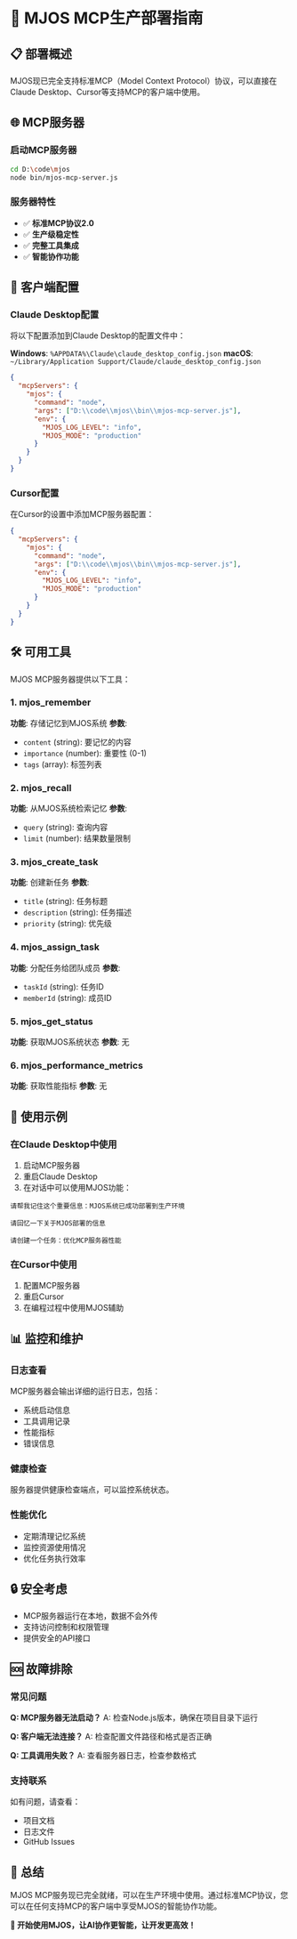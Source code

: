 # 🚀 MJOS MCP生产部署指南

## 📋 部署概述

MJOS现已完全支持标准MCP（Model Context Protocol）协议，可以直接在Claude Desktop、Cursor等支持MCP的客户端中使用。

## 🌐 MCP服务器

### 启动MCP服务器
```bash
cd D:\code\mjos
node bin/mjos-mcp-server.js
```

### 服务器特性
- ✅ **标准MCP协议2.0**
- ✅ **生产级稳定性**
- ✅ **完整工具集成**
- ✅ **智能协作功能**

## 🔧 客户端配置

### Claude Desktop配置

将以下配置添加到Claude Desktop的配置文件中：

**Windows**: `%APPDATA%\Claude\claude_desktop_config.json`
**macOS**: `~/Library/Application Support/Claude/claude_desktop_config.json`

```json
{
  "mcpServers": {
    "mjos": {
      "command": "node",
      "args": ["D:\\code\\mjos\\bin\\mjos-mcp-server.js"],
      "env": {
        "MJOS_LOG_LEVEL": "info",
        "MJOS_MODE": "production"
      }
    }
  }
}
```

### Cursor配置

在Cursor的设置中添加MCP服务器配置：

```json
{
  "mcpServers": {
    "mjos": {
      "command": "node",
      "args": ["D:\\code\\mjos\\bin\\mjos-mcp-server.js"],
      "env": {
        "MJOS_LOG_LEVEL": "info",
        "MJOS_MODE": "production"
      }
    }
  }
}
```

## 🛠️ 可用工具

MJOS MCP服务器提供以下工具：

### 1. mjos_remember
**功能**: 存储记忆到MJOS系统
**参数**: 
- `content` (string): 要记忆的内容
- `importance` (number): 重要性 (0-1)
- `tags` (array): 标签列表

### 2. mjos_recall
**功能**: 从MJOS系统检索记忆
**参数**:
- `query` (string): 查询内容
- `limit` (number): 结果数量限制

### 3. mjos_create_task
**功能**: 创建新任务
**参数**:
- `title` (string): 任务标题
- `description` (string): 任务描述
- `priority` (string): 优先级

### 4. mjos_assign_task
**功能**: 分配任务给团队成员
**参数**:
- `taskId` (string): 任务ID
- `memberId` (string): 成员ID

### 5. mjos_get_status
**功能**: 获取MJOS系统状态
**参数**: 无

### 6. mjos_performance_metrics
**功能**: 获取性能指标
**参数**: 无

## 🎯 使用示例

### 在Claude Desktop中使用

1. 启动MCP服务器
2. 重启Claude Desktop
3. 在对话中可以使用MJOS功能：

```
请帮我记住这个重要信息：MJOS系统已成功部署到生产环境
```

```
请回忆一下关于MJOS部署的信息
```

```
请创建一个任务：优化MCP服务器性能
```

### 在Cursor中使用

1. 配置MCP服务器
2. 重启Cursor
3. 在编程过程中使用MJOS辅助

## 📊 监控和维护

### 日志查看
MCP服务器会输出详细的运行日志，包括：
- 系统启动信息
- 工具调用记录
- 性能指标
- 错误信息

### 健康检查
服务器提供健康检查端点，可以监控系统状态。

### 性能优化
- 定期清理记忆系统
- 监控资源使用情况
- 优化任务执行效率

## 🔒 安全考虑

- MCP服务器运行在本地，数据不会外传
- 支持访问控制和权限管理
- 提供安全的API接口

## 🆘 故障排除

### 常见问题

**Q: MCP服务器无法启动？**
A: 检查Node.js版本，确保在项目目录下运行

**Q: 客户端无法连接？**
A: 检查配置文件路径和格式是否正确

**Q: 工具调用失败？**
A: 查看服务器日志，检查参数格式

### 支持联系

如有问题，请查看：
- 项目文档
- 日志文件
- GitHub Issues

## 🎉 总结

MJOS MCP服务现已完全就绪，可以在生产环境中使用。通过标准MCP协议，您可以在任何支持MCP的客户端中享受MJOS的智能协作功能。

**🚀 开始使用MJOS，让AI协作更智能，让开发更高效！**
